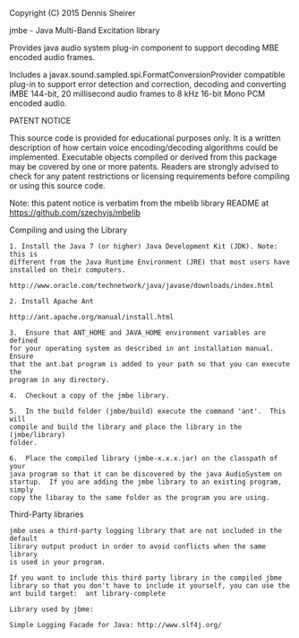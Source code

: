 Copyright (C) 2015 Dennis Sheirer

jmbe - Java Multi-Band Excitation library 

  Provides java audio system plug-in component to support decoding MBE encoded 
  audio frames.  

  Includes a javax.sound.sampled.spi.FormatConversionProvider compatible plug-in
  to support error detection and correction, decoding and converting IMBE 144-bit, 
  20 millisecond audio frames to 8 kHz 16-bit Mono PCM encoded audio.

PATENT NOTICE

 This source code is provided for educational purposes only.  It is a written 
 description of how certain voice encoding/decoding algorithms could be 
 implemented.  Executable objects compiled or derived from this package may be 
 covered by one or more patents.  Readers are strongly advised to check for any 
 patent restrictions or licensing requirements before compiling or using this 
 source code.

 Note: this patent notice is verbatim from the mbelib library README at
 https://github.com/szechyjs/mbelib

Compiling and using the Library

	1. Install the Java 7 (or higher) Java Development Kit (JDK). Note: this is
	different from the Java Runtime Environment (JRE) that most users have 
	installed on their computers.
	
	http://www.oracle.com/technetwork/java/javase/downloads/index.html
	
	2. Install Apache Ant 
	
	http://ant.apache.org/manual/install.html
	
	3.  Ensure that ANT_HOME and JAVA_HOME environment variables are defined
	for your operating system as described in ant installation manual.  Ensure
	that the ant.bat program is added to your path so that you can execute the 
	program in any directory.
	
	4.  Checkout a copy of the jmbe library.
	
	5.  In the build folder (jmbe/build) execute the command 'ant'.  This will
	compile and build the library and place the library in the (jmbe/library)
	folder.
	
	6.  Place the compiled library (jmbe-x.x.x.jar) on the classpath of your
	java program so that it can be discovered by the java AudioSystem on 
	startup.  If you are adding the jmbe library to an existing program, simply
	copy the libaray to the same folder as the program you are using. 
	
Third-Party libraries

	jmbe uses a third-party logging library that are not included in the default
	library output product in order to avoid conflicts when the same library
	is used in your program.
	
	If you want to include this third party library in the compiled jbme
	library so that you don't have to include it yourself, you can use the 
	ant build target:  ant library-complete
	
	Library used by jbme:
		
	Simple Logging Facade for Java: http://www.slf4j.org/
	